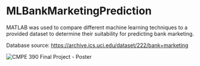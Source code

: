 # MLBankMarketingPrediction
MATLAB was used to compare different machine learning techniques to a provided dataset to determine their suitability for predicting bank marketing.

Database source: https://archive.ics.uci.edu/dataset/222/bank+marketing

![CMPE 390 Final Project - Poster](https://github.com/yousefelsonbaty/MLBankMarketingPrediction/assets/126959659/1dbae0ce-d896-4afd-857b-bffc3de1bfd5)

